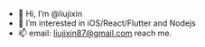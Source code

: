 - 👋 Hi, I’m @liujixin
- 👀 I’m interested in iOS/React/Flutter and Nodejs
- 📫 email: liujixin87@gmail.com reach me.

<!---
liuxiaoxinxin/liuxiaoxinxin is a ✨ special ✨ repository because its `README.md` (this file) appears on your GitHub profile.
You can click the Preview link to take a look at your changes.
--->

